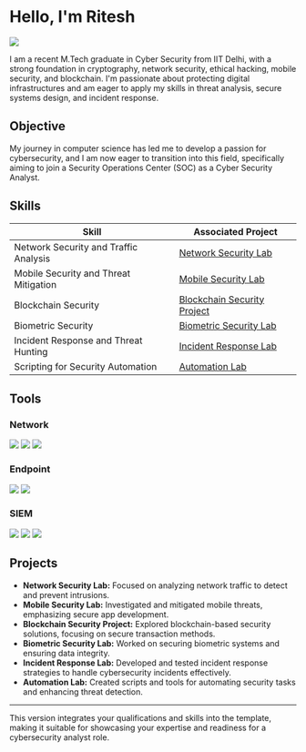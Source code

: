 # Hello, I'm Ritesh
<a href="https://linkedin.com/in/iamritz"><img src="https://img.shields.io/badge/-LinkedIn-0072b1?&style=for-the-badge&logo=linkedin&logoColor=white" /></a>

I am a recent M.Tech graduate in Cyber Security from IIT Delhi, with a strong foundation in cryptography, network security, ethical hacking, mobile security, and blockchain. I'm passionate about protecting digital infrastructures and am eager to apply my skills in threat analysis, secure systems design, and incident response.

## Objective

My journey in computer science has led me to develop a passion for cybersecurity, and I am now eager to transition into this field, specifically aiming to join a Security Operations Center (SOC) as a Cyber Security Analyst.

## Skills

| Skill                                         | Associated Project         |
|-----------------------------------------------|----------------------------|
| Network Security and Traffic Analysis         | <a href="#">Network Security Lab</a>|
| Mobile Security and Threat Mitigation         | <a href="#">Mobile Security Lab</a>|
| Blockchain Security                           | <a href="#">Blockchain Security Project</a>|
| Biometric Security                            | <a href="#">Biometric Security Lab</a>|
| Incident Response and Threat Hunting          | <a href="#">Incident Response Lab</a>|
| Scripting for Security Automation             | <a href="#">Automation Lab</a>|

## Tools

### Network
<div>
    <img src="https://img.shields.io/badge/-Wireshark-1679A7?&style=for-the-badge&logo=Wireshark&logoColor=white" />
    <img src="https://img.shields.io/badge/-Suricata-EF3B2D?&style=for-the-badge&logo=Suricata&logoColor=white" />
    <img src="https://img.shields.io/badge/-Zeek-777BB4?&style=for-the-badge&logo=Zeek&logoColor=white" />
</div>

### Endpoint
<div>
    <img src="https://img.shields.io/badge/-Microsoft_Defender_for_Endpoint-00A4EF?&style=for-the-badge&logo=Microsoft&logoColor=white" />
    <img src="https://img.shields.io/badge/-Velociraptor-4B275F?&style=for-the-badge&logo=Velociraptor&logoColor=white" />
</div>

### SIEM
<div>
    <img src="https://img.shields.io/badge/-Microsoft_Sentinel-0078D4?&style=for-the-badge&logo=Microsoft&logoColor=white" />
    <img src="https://img.shields.io/badge/-Splunk-000000?&style=for-the-badge&logo=Splunk&logoColor=white" />
    <img src="https://img.shields.io/badge/-Elastic-005571?&style=for-the-badge&logo=Elastic&logoColor=white" />
</div>

## Projects
- **Network Security Lab:** Focused on analyzing network traffic to detect and prevent intrusions.
- **Mobile Security Lab:** Investigated and mitigated mobile threats, emphasizing secure app development.
- **Blockchain Security Project:** Explored blockchain-based security solutions, focusing on secure transaction methods.
- **Biometric Security Lab:** Worked on securing biometric systems and ensuring data integrity.
- **Incident Response Lab:** Developed and tested incident response strategies to handle cybersecurity incidents effectively.
- **Automation Lab:** Created scripts and tools for automating security tasks and enhancing threat detection.

---

This version integrates your qualifications and skills into the template, making it suitable for showcasing your expertise and readiness for a cybersecurity analyst role.
